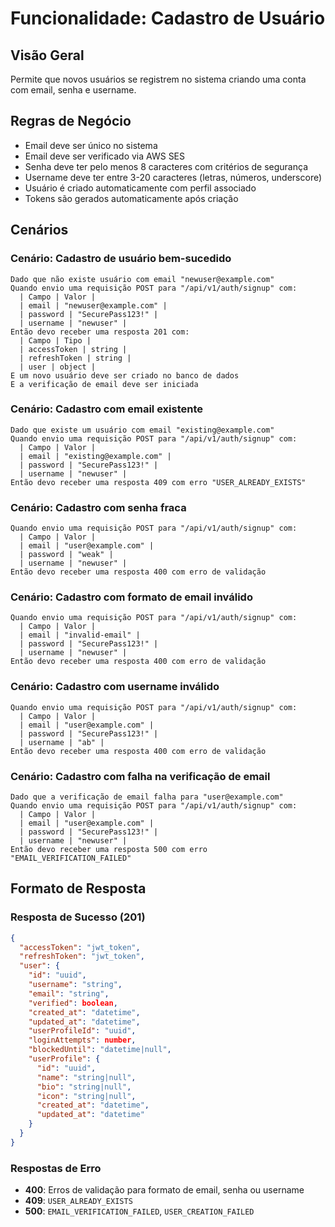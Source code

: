 # Funcionalidade: Cadastro de Usuário

## Visão Geral
Permite que novos usuários se registrem no sistema criando uma conta com email, senha e username.

## Regras de Negócio
- Email deve ser único no sistema
- Email deve ser verificado via AWS SES
- Senha deve ter pelo menos 8 caracteres com critérios de segurança
- Username deve ter entre 3-20 caracteres (letras, números, underscore)
- Usuário é criado automaticamente com perfil associado
- Tokens são gerados automaticamente após criação

## Cenários

### Cenário: Cadastro de usuário bem-sucedido
```gherkin
Dado que não existe usuário com email "newuser@example.com"
Quando envio uma requisição POST para "/api/v1/auth/signup" com:
  | Campo | Valor |
  | email | "newuser@example.com" |
  | password | "SecurePass123!" |
  | username | "newuser" |
Então devo receber uma resposta 201 com:
  | Campo | Tipo |
  | accessToken | string |
  | refreshToken | string |
  | user | object |
E um novo usuário deve ser criado no banco de dados
E a verificação de email deve ser iniciada
```

### Cenário: Cadastro com email existente
```gherkin
Dado que existe um usuário com email "existing@example.com"
Quando envio uma requisição POST para "/api/v1/auth/signup" com:
  | Campo | Valor |
  | email | "existing@example.com" |
  | password | "SecurePass123!" |
  | username | "newuser" |
Então devo receber uma resposta 409 com erro "USER_ALREADY_EXISTS"
```

### Cenário: Cadastro com senha fraca
```gherkin
Quando envio uma requisição POST para "/api/v1/auth/signup" com:
  | Campo | Valor |
  | email | "user@example.com" |
  | password | "weak" |
  | username | "newuser" |
Então devo receber uma resposta 400 com erro de validação
```

### Cenário: Cadastro com formato de email inválido
```gherkin
Quando envio uma requisição POST para "/api/v1/auth/signup" com:
  | Campo | Valor |
  | email | "invalid-email" |
  | password | "SecurePass123!" |
  | username | "newuser" |
Então devo receber uma resposta 400 com erro de validação
```

### Cenário: Cadastro com username inválido
```gherkin
Quando envio uma requisição POST para "/api/v1/auth/signup" com:
  | Campo | Valor |
  | email | "user@example.com" |
  | password | "SecurePass123!" |
  | username | "ab" |
Então devo receber uma resposta 400 com erro de validação
```

### Cenário: Cadastro com falha na verificação de email
```gherkin
Dado que a verificação de email falha para "user@example.com"
Quando envio uma requisição POST para "/api/v1/auth/signup" com:
  | Campo | Valor |
  | email | "user@example.com" |
  | password | "SecurePass123!" |
  | username | "newuser" |
Então devo receber uma resposta 500 com erro "EMAIL_VERIFICATION_FAILED"
```

## Formato de Resposta

### Resposta de Sucesso (201)
```json
{
  "accessToken": "jwt_token",
  "refreshToken": "jwt_token",
  "user": {
    "id": "uuid",
    "username": "string",
    "email": "string",
    "verified": boolean,
    "created_at": "datetime",
    "updated_at": "datetime",
    "userProfileId": "uuid",
    "loginAttempts": number,
    "blockedUntil": "datetime|null",
    "userProfile": {
      "id": "uuid",
      "name": "string|null",
      "bio": "string|null",
      "icon": "string|null",
      "created_at": "datetime",
      "updated_at": "datetime"
    }
  }
}
```

### Respostas de Erro
- **400**: Erros de validação para formato de email, senha ou username
- **409**: `USER_ALREADY_EXISTS`
- **500**: `EMAIL_VERIFICATION_FAILED`, `USER_CREATION_FAILED`
